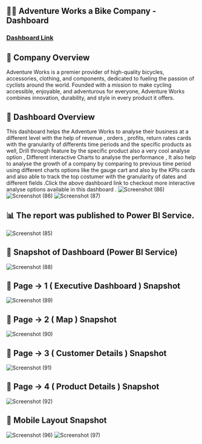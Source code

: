 ## 🚴‍♂️ Adventure Works a Bike Company - Dashboard

### [Dashboard Link](https://app.powerbi.com/links/tPx_cQ7V9d?ctid=edc5c3bf-4ab5-4697-84fa-41b44eb08b5e&pbi_source=linkShare)

## 📝 Company Overview

Adventure Works is a premier provider of high-quality bicycles, accessories, clothing, and components, dedicated to fueling the passion of cyclists around the world. Founded with a mission to make cycling accessible, enjoyable, and adventurous for everyone, Adventure Works combines innovation, durability, and style in every product it offers.


## 📝 Dashboard Overview  

This dashboard helps the Adventure Works to  analyse their business at a different level with the help of revenue , orders , profits, return rates cards with the granularity of  differents time periods and the specific products as well, Drill through feature  by the specific product also a very cool analyse option , Different interactive Charts to analyse the  performance , It also help to analyse the growth of a company by comparing to previous time  period using different charts options like the gauge cart and also by the KPIs cards and also able to track the top costumer with the  granularity of dates and different fields .Click the above  dashboard link to checkout  more interactive analyse options available  in this dashboard .
![Screenshot (86)](https://github.com/user-attachments/assets/0f4ef54d-8558-4378-8ea0-42dd62d3ae05)   ![Screenshot (86)](https://github.com/user-attachments/assets/a4033ca1-f684-4bcf-a36d-8a8bbffec83d)
![Screenshot (87)](https://github.com/user-attachments/assets/3ba3ed25-1508-4dd9-94a3-990bf9dced2d)

##  📊 The report was  published to Power BI Service.

![Screenshot (85)](https://github.com/user-attachments/assets/a6e86e08-7621-4185-ae5f-02bf66309d4e)

##  📸 Snapshot of Dashboard (Power BI Service)
![Screenshot (88)](https://github.com/user-attachments/assets/ed88ac3a-97e8-485d-b712-26371fc89f7f)

##  📸 Page -> 1 ( Executive Dashboard ) Snapshot 
![Screenshot (89)](https://github.com/user-attachments/assets/6bc0e022-bcff-413e-a080-f0d119ed10be)
## 📸 Page -> 2 ( Map ) Snapshot 
![Screenshot (90)](https://github.com/user-attachments/assets/59280d39-f060-46e7-ab15-01012fb02e33)
## 📸 Page -> 3 ( Customer Details ) Snapshot
![Screenshot (91)](https://github.com/user-attachments/assets/3ff30dcf-e060-4d86-8a6e-bec6d5d9d0f2)
## 📸 Page -> 4 ( Product Details ) Snapshot 
![Screenshot (92)](https://github.com/user-attachments/assets/c49da0cb-6ae5-4e04-b345-60d786f08d34)

## 📱 Mobile Layout Snapshot
![Screenshot (96)](https://github.com/user-attachments/assets/b0637119-49f5-4686-ae22-6db16d4a97f5)
![Screenshot (97)](https://github.com/user-attachments/assets/a19cbb22-eaf9-4eef-8c06-0640f1083cab)





